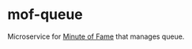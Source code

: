 # mof-queue

Microservice for [Minute of Fame](https://github.com/Gr0up10/minute-of-fame) that manages queue.
